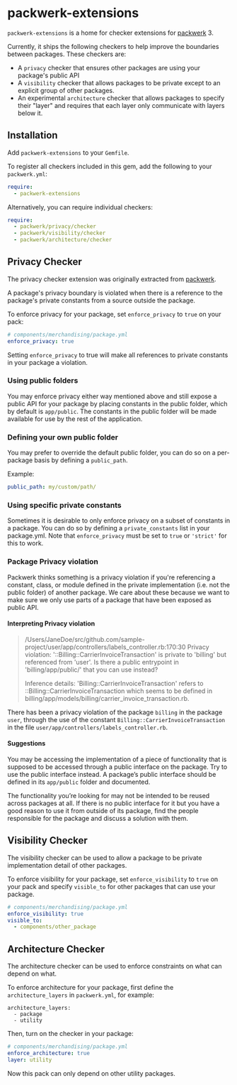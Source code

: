 # packwerk-extensions

`packwerk-extensions` is a home for checker extensions for [packwerk](https://github.com/Shopify/packwerk) 3.

Currently, it ships the following checkers to help improve the boundaries between packages. These checkers are:
- A `privacy` checker that ensures other packages are using your package's public API
- A `visibility` checker that allows packages to be private except to an explicit group of other packages.
- An experimental `architecture` checker that allows packages to specify their "layer" and requires that each layer only communicate with layers below it.

## Installation

Add `packwerk-extensions` to your `Gemfile`.

To register all checkers included in this gem, add the following to your `packwerk.yml`:

```yaml
require:
  - packwerk-extensions
```

Alternatively, you can require individual checkers:

```yaml
require:
  - packwerk/privacy/checker
  - packwerk/visibility/checker
  - packwerk/architecture/checker
```

## Privacy Checker
The privacy checker extension was originally extracted from [packwerk](https://github.com/Shopify/packwerk).

A package's privacy boundary is violated when there is a reference to the package's private constants from a source outside the package.

To enforce privacy for your package, set `enforce_privacy` to `true` on your pack:

```yaml
# components/merchandising/package.yml
enforce_privacy: true
```

Setting `enforce_privacy` to true will make all references to private constants in your package a violation.

### Using public folders
You may enforce privacy either way mentioned above and still expose a public API for your package by placing constants in the public folder, which by default is `app/public`. The constants in the public folder will be made available for use by the rest of the application.

### Defining your own public folder

You may prefer to override the default public folder, you can do so on a per-package basis by defining a `public_path`.

Example:

```yaml
public_path: my/custom/path/
```

### Using specific private constants
Sometimes it is desirable to only enforce privacy on a subset of constants in a package. You can do so by defining a `private_constants` list in your package.yml. Note that `enforce_privacy` must be set to `true` or `'strict'` for this to work.

### Package Privacy violation
Packwerk thinks something is a privacy violation if you're referencing a constant, class, or module defined in the private implementation (i.e. not the public folder) of another package. We care about these because we want to make sure we only use parts of a package that have been exposed as public API.

#### Interpreting Privacy violation

> /Users/JaneDoe/src/github.com/sample-project/user/app/controllers/labels_controller.rb:170:30
> Privacy violation: '::Billing::CarrierInvoiceTransaction' is private to 'billing' but referenced from 'user'.
> Is there a public entrypoint in 'billing/app/public/' that you can use instead?
>
> Inference details: 'Billing::CarrierInvoiceTransaction' refers to ::Billing::CarrierInvoiceTransaction which seems to be defined in billing/app/models/billing/carrier_invoice_transaction.rb.

There has been a privacy violation of the package `billing` in the package `user`, through the use of the constant `Billing::CarrierInvoiceTransaction` in the file `user/app/controllers/labels_controller.rb`.

#### Suggestions
You may be accessing the implementation of a piece of functionality that is supposed to be accessed through a public interface on the package. Try to use the public interface instead. A package’s public interface should be defined in its `app/public` folder and documented.

The functionality you’re looking for may not be intended to be reused across packages at all. If there is no public interface for it but you have a good reason to use it from outside of its package, find the people responsible for the package and discuss a solution with them.

## Visibility Checker
The visibility checker can be used to allow a package to be private implementation detail of other packages.

To enforce visibility for your package, set `enforce_visibility` to `true` on your pack and specify `visible_to` for other packages that can use your package.

```yaml
# components/merchandising/package.yml
enforce_visibility: true
visible_to:
  - components/other_package
```

## Architecture Checker
The architecture checker can be used to enforce constraints on what can depend on what.

To enforce architecture for your package, first define the `architecture_layers` in `packwerk.yml`, for example:
```
architecture_layers:
  - package
  - utility
```

Then, turn on the checker in your package:
```yaml
# components/merchandising/package.yml
enforce_architecture: true
layer: utility
```

Now this pack can only depend on other utility packages.
